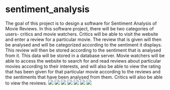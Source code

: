 # sentiment_analysis
The goal of this project is to design a software for Sentiment Analysis of Movie Reviews. In this software project, there will be two categories of users- critics and movie watchers. Critics will be able to visit the website and enter a review for a particular movie. The review that is given will then be analysed and will be categorized according to the sentiment it displays. This review will then be stored according to the sentiment that is analysed from it. This data will be stored in a database server. Movie watchers will be able to access the website to search for and read reviews about particular movies according to their interests, and will also be able to view the rating that has been given for that particular movie according to the reviews and the sentiments that have been analysed from them. Critics will also be able to view the reviews.
![](1.jpg)
![](2.jpg)
![](3.jpg)
![](4.jpg)
![](5.jpg)
![](6.jpg)
![](7.jpg)
